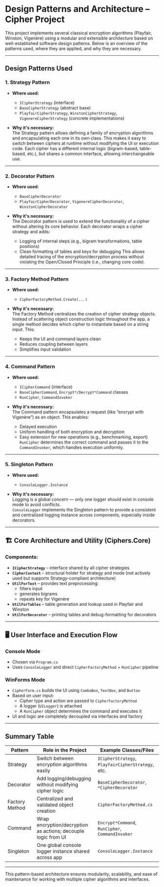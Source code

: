 # Design Patterns and Architecture – Cipher Project

This project implements several classical encryption algorithms (Playfair, Winston, Vigenère) using a modular and extensible architecture based on well-established software design patterns. Below is an overview of the patterns used, where they are applied, and why they are necessary.

---

## Design Patterns Used

### 1. **Strategy Pattern**

- **Where used:**  
  - `ICipherStrategy` (interface)  
  - `BaseCipherStrategy` (abstract base)  
  - `PlayfairCipherStrategy`, `WinstonCipherStrategy`, `VigenereCipherStrategy` (concrete implementations)

- **Why it's necessary:**  
  The Strategy pattern allows defining a family of encryption algorithms and encapsulating each one in its own class. This makes it easy to switch between ciphers at runtime without modifying the UI or execution code. Each cipher has a different internal logic (bigram-based, table-based, etc.), but shares a common interface, allowing interchangeable use.

---

### 2. **Decorator Pattern**

- **Where used:**  
  - `BaseCipherDecorator`  
  - `PlayfairCipherDecorator`, `VigenereCipherDecorator`, `WinstonCipherDecorator`

- **Why it's necessary:**  
  The Decorator pattern is used to extend the functionality of a cipher without altering its core behavior. Each decorator wraps a cipher strategy and adds:
    - Logging of internal steps (e.g., bigram transformations, table positions)
    - Clean formatting of tables and keys for debugging
  This allows detailed tracing of the encryption/decryption process without violating the Open/Closed Principle (i.e., changing core code).

---

### 3. **Factory Method Pattern**

- **Where used:**  
  - `CipherFactoryMethod.Create(...)`

- **Why it's necessary:**  
  The Factory Method centralizes the creation of cipher strategy objects. Instead of scattering object construction logic throughout the app, a single method decides which cipher to instantiate based on a string input. This:
    - Keeps the UI and command layers clean
    - Reduces coupling between layers
    - Simplifies input validation

---

### 4. **Command Pattern**

- **Where used:**  
  - `ICipherCommand` (interface)  
  - `BaseCipherCommand`, `Encrypt*/Decrypt*Command` classes  
  - `RunCipher`, `CommandInvoker`

- **Why it's necessary:**  
  The Command pattern encapsulates a request (like “encrypt with Vigenère”) as an object. This enables:
    - Delayed execution
    - Uniform handling of both encryption and decryption
    - Easy extension for new operations (e.g., benchmarking, export)
  `RunCipher` determines the correct command and passes it to the `CommandInvoker`, which handles execution uniformly.

---

### 5. **Singleton Pattern**

- **Where used:**  
  - `ConsoleLogger.Instance`

- **Why it's necessary:**  
  Logging is a global concern — only one logger should exist in console mode to avoid conflicts.  
  `ConsoleLogger` implements the Singleton pattern to provide a consistent and centralized logging instance across components, especially inside decorators.

---

## 🏗 Core Architecture and Utility (Ciphers.Core)

### Components:
- **`ICipherStrategy`** – interface shared by all cipher strategies
- **`CipherContext`** – structural holder for strategy and mode (not actively used but supports Strategy-compliant architecture)
- **`UtilForText`** – provides text preprocessing:
  - filters input
  - generates bigrams
  - repeats key for Vigenère
- **`UtilForTables`** – table generation and lookup used in Playfair and Winston
- **`UtilForDecorator`** – printing tables and debug-formatting for decorators

---

## 🖥 User Interface and Execution Flow

### Console Mode
- Chosen via `Program.cs`
- Uses `ConsoleLogger` and direct `CipherFactoryMethod` + `RunCipher` pipeline

### WinForms Mode
- `CipherForm.cs` builds the UI using `ComboBox`, `TextBox`, and `Button`
- Based on user input:
  - Cipher type and action are passed to `CipherFactoryMethod`
  - A logger (`UILogger`) is attached
  - A `RunCipher` object determines the command and executes it
- UI and logic are completely decoupled via interfaces and factory

---

## Summary Table

| Pattern         | Role in the Project                                                | Example Classes/Files                                  |
|----------------|---------------------------------------------------------------------|--------------------------------------------------------|
| Strategy        | Switch between encryption algorithms easily                        | `ICipherStrategy`, `PlayfairCipherStrategy`, etc.     |
| Decorator       | Add logging/debugging without modifying cipher logic               | `BaseCipherDecorator`, `*CipherDecorator`              |
| Factory Method  | Centralized and validated object creation                          | `CipherFactoryMethod.cs`                               |
| Command         | Wrap encryption/decryption as actions; decouple logic from UI      | `Encrypt*Command`, `RunCipher`, `CommandInvoker`       |
| Singleton       | One global console logger instance shared across app               | `ConsoleLogger.Instance`                               |

---

This pattern-based architecture ensures modularity, scalability, and ease of maintenance for working with multiple cipher algorithms and interfaces.

